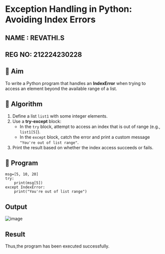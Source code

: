 # Exception Handling in Python: Avoiding Index Errors
## NAME : REVATHI.S
## REG NO: 212224230228
## 🎯 Aim
To write a Python program that handles an **IndexError** when trying to access an element beyond the available range of a list.

## 🧠 Algorithm
1. Define a list `list1` with some integer elements.
2. Use a **try-except** block:
   - In the `try` block, attempt to access an index that is out of range (e.g., `list1[5]`).
   - In the `except` block, catch the error and print a custom message `"You're out of list range"`.
3. Print the result based on whether the index access succeeds or fails.

## 🧾 Program
```
msg=[5, 10, 20]
try:
    print(msg[5])
except IndexError:
    print("You're out of list range")
```
## Output

![image](https://github.com/user-attachments/assets/28a3082e-c0be-46c0-a30b-a2497fe2ce00)

## Result
Thus,the program has been executed successfully.
